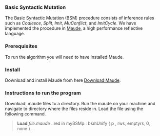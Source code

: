 ### Basic Syntactic Mutation ###

The Basic Syntactic Mutation (BSM) procedure consists of inference rules such as *Coalesce*, *Split*, *Imit*, *MuConflict*, and *ImitCycle*. We have implemented the procedure in [Maude](http://maude.cs.illinois.edu/), a high performance reflective language.


### Prerequisites ###
To run the algorithm you will need to have installed Maude. 

### Install ###
Download and install Maude from here [Download Maude](http://maude.cs.illinois.edu/w/index.php?title=The_Maude_System).

### Instructions to run the program ###
Download .maude files to a directory. Run the maude on your machine and navigate to directory where the files reside in. 
Load the file using the following command.

> **Load** _file.maude_ .
> red in myBSMp : bsmUnify ( p , rws, emptyrs, 0, none ) .

